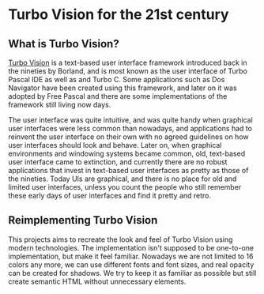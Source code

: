 # Turbo Vision for the 21st century</h1>

## What is Turbo Vision?
[Turbo Vision] is a text-based user interface framework introduced back in the nineties by Borland, and is most known as the user interface of Turbo Pascal IDE as well as and Turbo C. Some applications such as Dos Navigator have been created using this framework, and later on it was adopted by Free Pascal and there are some implementations of the framework still living now days.

[Turbo Vision]: https://en.wikipedia.org/wiki/Turbo_Vision

The user interface was quite intuitive, and was quite handy when graphical user interfaces were less common than nowadays, and applications had to reinvent the user interface on their own with no agreed guidelines on how user interfaces should look and behave. Later on, when graphical environments and windowing systems became common, old, text-based user interface came to extinction, and currently there are no robust applications that invest in text-based user interfaces as pretty as those of the nineties.
Today UIs are graphical, and there is no place for old and limited user interfaces, unless you count the people who still remember these early days of user interfaces and find it pretty and retro.

## Reimplementing Turbo Vision
This projects aims to recreate the look and feel of Turbo Vision using modern technologies. The implementation isn't supposed to be one-to-one implementation, but make it feel familiar. Nowadays we are not limited to 16 colors any more, we can use different fonts and font sizes, and real opacity can be created for shadows. We try to keep it as familiar as possible but still create semantic HTML without unnecessary elements.
